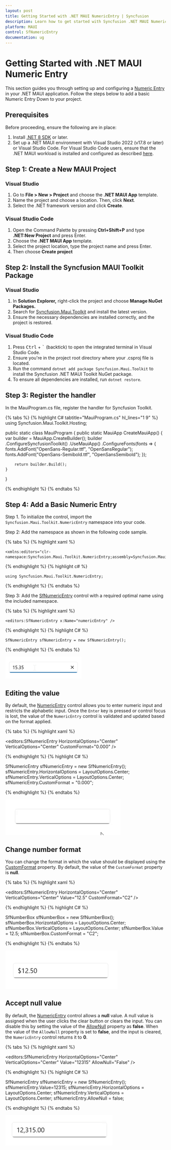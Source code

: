 ```yaml
---
layout: post
title: Getting Started with .NET MAUI NumericEntry | Syncfusion
description: Learn how to get started with Syncfusion .NET MAUI NumericEntry (SfNumericEntry) control, its elements, and more in here.
platform: MAUI
control: SfNumericEntry
documentation: ug
---
```


# Getting Started with .NET MAUI Numeric Entry

This section guides you through setting up and configuring a [Numeric Entry]() in your .NET MAUI application. Follow the steps below to add a basic Numeric Entry Down to your project.

## Prerequisites

Before proceeding, ensure the following are in place:

1. Install [.NET 8 SDK](https://dotnet.microsoft.com/en-us/download/dotnet/8.0) or later.
2. Set up a .NET MAUI environment with Visual Studio 2022 (v17.8 or later) or Visual Studio Code. For Visual Studio Code users, ensure that the .NET MAUI workload is installed and configured as described [here](https://learn.microsoft.com/en-us/dotnet/maui/get-started/installation?view=net-maui-8.0&tabs=visual-studio-code).

## Step 1: Create a New MAUI Project

### Visual Studio

1. Go to **File > New > Project** and choose the **.NET MAUI App** template.
2. Name the project and choose a location. Then, click **Next**.
3. Select the .NET framework version and click **Create**.

### Visual Studio Code

1. Open the Command Palette by pressing **Ctrl+Shift+P** and type **.NET:New Project** and press Enter.
2. Choose the **.NET MAUI App** template.
3. Select the project location, type the project name and press Enter.
4. Then choose **Create project**

## Step 2: Install the Syncfusion MAUI Toolkit Package

### Visual Studio
1. In **Solution Explorer,** right-click the project and choose **Manage NuGet Packages.**
2. Search for [Syncfusion.Maui.Toolkit](https://www.nuget.org/packages/Syncfusion.Maui.Toolkit/) and install the latest version.
3. Ensure the necessary dependencies are installed correctly, and the project is restored.

### Visual Studio Code
1. Press <kbd>Ctrl</kbd> + <kbd>`</kbd> (backtick) to open the integrated terminal in Visual Studio Code.
2. Ensure you're in the project root directory where your .csproj file is located.
3. Run the command `dotnet add package Syncfusion.Maui.Toolkit` to install the Syncfusion .NET MAUI Toolkit NuGet package.
4. To ensure all dependencies are installed, run `dotnet restore`.

## Step 3: Register the handler

In the MauiProgram.cs file, register the handler for Syncfusion Toolkit.

{% tabs %}
{% highlight C# tabtitle="MauiProgram.cs" hl_lines="1 9" %}
using Syncfusion.Maui.Toolkit.Hosting;

public static class MauiProgram
{
    public static MauiApp CreateMauiApp()
    {
        var builder = MauiApp.CreateBuilder();
        builder
            .ConfigureSyncfusionToolkit()
            .UseMauiApp<App>()
            .ConfigureFonts(fonts =>
            {
                fonts.AddFont("OpenSans-Regular.ttf", "OpenSansRegular");
                fonts.AddFont("OpenSans-Semibold.ttf", "OpenSansSemibold");
            });

        return builder.Build();
    }
}

{% endhighlight %}
{% endtabs %} 

## Step 4: Add a Basic Numeric Entry

Step 1. To initialize the control, import the `Syncfusion.Maui.Toolkit.NumericEntry` namespace into your code. 

Step 2: Add the namespace as shown in the following code sample.

{% tabs %}
{% highlight xaml %}

	<xmlns:editors="clr-namespace:Syncfusion.Maui.Toolkit.NumericEntry;assembly=Syncfusion.Maui.Toolkit"/>

{% endhighlight %}
{% highlight c# %}

	using Syncfusion.Maui.Toolkit.NumericEntry;

{% endhighlight %}
{% endtabs %}

Step 3: Add the [SfNumericEntry]() control with a required optimal name using the included namespace.

{% tabs %}
{% highlight xaml %}

	<editors:SfNumericEntry x:Name="numericEntry" />
	
{% endhighlight %}
{% highlight C# %}

    SfNumericEntry sfNumericEntry = new SfNumericEntry();   

{% endhighlight %}
{% endtabs %}

![.NET MAUI NumericEntry Application](GettingStarted_images/gettingStarted_img.png)

## Editing the value

By default, the [NumericEntry]() control allows you to enter numeric input and restricts the alphabetic input. Once the `Enter` key is pressed or control focus is lost, the value of the `NumericEntry` control is validated and updated based on the format applied.

{% tabs %}
{% highlight xaml %}

<editors:SfNumericEntry HorizontalOptions="Center" 
                        VerticalOptions="Center" 
                        CustomFormat="0.000" />

{% endhighlight %}
{% highlight C# %}

SfNumericEntry sfNumericEntry = new SfNumericEntry();
sfNumericEntry.HorizontalOptions = LayoutOptions.Center;
sfNumericEntry.VerticalOptions = LayoutOptions.Center;
sfNumericEntry.CustomFormat = "0.000";

{% endhighlight %}
{% endtabs %}

![.NET MAUI NumericEntry value editing](GettingStarted_images/editing_value.gif)

## Change number format

You can change the format in which the value should be displayed using the [CustomFormat]() property. By default, the value of the `CustomFormat` property is **null**.

{% tabs %}
{% highlight xaml %}

<editors:SfNumericEntry HorizontalOptions="Center"
                        VerticalOptions="Center"
                        Value="12.5" 
                        CustomFormat="C2" />

{% endhighlight %}
{% highlight C# %}

SfNumberBox sfNumberBox = new SfNumberBox();
sfNumberBox.HorizontalOptions = LayoutOptions.Center;
sfNumberBox.VerticalOptions = LayoutOptions.Center;
sfNumberBox.Value = 12.5;
sfNumberBox.CustomFormat = "C2";

{% endhighlight %}
{% endtabs %}

![.NET MAUI NumericEntry value editing](GettingStarted_images/custom_format.png)

## Accept null value

By default, the [NumericEntry]() control allows a **null** value. A null value is assigned when the user clicks the clear button or clears the input. You can disable this by setting the value of the [AllowNull]() property as **false**. When the value of the `AllowNull` property is set to **false**, and the input is cleared, the `NumericEntry` control returns it to **0**.

{% tabs %}
{% highlight xaml %}

<editors:SfNumericEntry HorizontalOptions="Center"
                        VerticalOptions="Center"
                        Value="12315"
                        AllowNull="False" />

{% endhighlight %}
{% highlight C# %}

SfNumericEntry sfNumericEntry = new SfNumericEntry();
sfNumericEntry.Value=12315;
sfNumericEntry.HorizontalOptions = LayoutOptions.Center;
sfNumericEntry.VerticalOptions = LayoutOptions.Center;
sfNumericEntry.AllowNull = false;

{% endhighlight %}
{% endtabs %}

![.NET MAUI NumericEntry prevent empty textbox](GettingStarted_images/allowNull.gif)